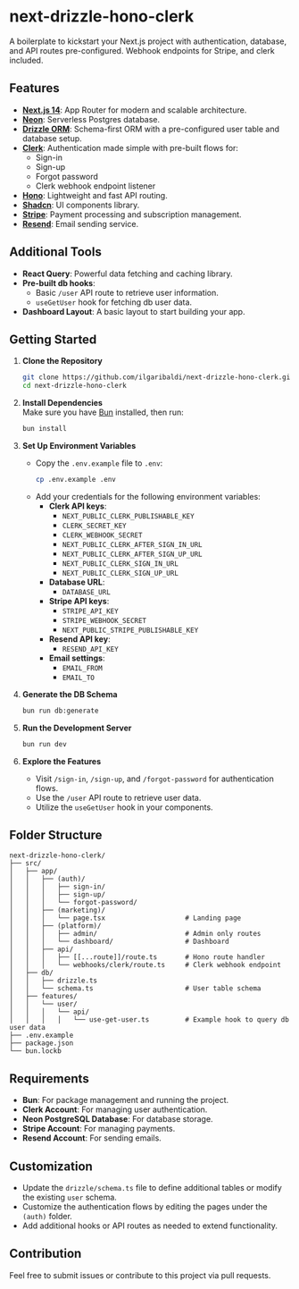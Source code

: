 
# next-drizzle-hono-clerk

A boilerplate to kickstart your Next.js project with authentication, database, and API routes pre-configured. Webhook endpoints for Stripe, and clerk included.

## Features

- **[Next.js 14](https://nextjs.org/)**: App Router for modern and scalable architecture.
- **[Neon](https://neon.tech/)**: Serverless Postgres database.
- **[Drizzle ORM](https://orm.drizzle.team/)**: Schema-first ORM with a pre-configured user table and database setup.
- **[Clerk](https://clerk.com/)**: Authentication made simple with pre-built flows for:
  - Sign-in
  - Sign-up
  - Forgot password
  - Clerk webhook endpoint listener
- **[Hono](https://hono.dev/)**: Lightweight and fast API routing.
- **[Shadcn](https://ui.shadcn.com/)**: UI components library.
- **[Stripe](https://stripe.com/)**: Payment processing and subscription management.
- **[Resend](https://resend.com/)**: Email sending service.

## Additional Tools

- **React Query**: Powerful data fetching and caching library.
- **Pre-built db hooks**:
  - Basic `/user` API route to retrieve user information.
  - `useGetUser` hook for fetching db user data.
- **Dashboard Layout**: A basic layout to start building your app.

## Getting Started

1. **Clone the Repository**  
   ```bash
   git clone https://github.com/ilgaribaldi/next-drizzle-hono-clerk.git
   cd next-drizzle-hono-clerk
   ```

2. **Install Dependencies**  
   Make sure you have [Bun](https://bun.sh) installed, then run:
   ```bash
   bun install
   ```

3. **Set Up Environment Variables**  
   - Copy the `.env.example` file to `.env`:
     ```bash
     cp .env.example .env
     ```
   - Add your credentials for the following environment variables:
     - **Clerk API keys**:
       - `NEXT_PUBLIC_CLERK_PUBLISHABLE_KEY`
       - `CLERK_SECRET_KEY`
       - `CLERK_WEBHOOK_SECRET`
       - `NEXT_PUBLIC_CLERK_AFTER_SIGN_IN_URL`
       - `NEXT_PUBLIC_CLERK_AFTER_SIGN_UP_URL`
       - `NEXT_PUBLIC_CLERK_SIGN_IN_URL`
       - `NEXT_PUBLIC_CLERK_SIGN_UP_URL`
     - **Database URL**:
       - `DATABASE_URL`
     - **Stripe API keys**:
       - `STRIPE_API_KEY`
       - `STRIPE_WEBHOOK_SECRET`
       - `NEXT_PUBLIC_STRIPE_PUBLISHABLE_KEY`
     - **Resend API key**:
       - `RESEND_API_KEY`
     - **Email settings**:
       - `EMAIL_FROM`
       - `EMAIL_TO`

4. **Generate the DB Schema**  
   ```bash
   bun run db:generate
   ```

4. **Run the Development Server**  
   ```bash
   bun run dev
   ```

5. **Explore the Features**  
   - Visit `/sign-in`, `/sign-up`, and `/forgot-password` for authentication flows.
   - Use the `/user` API route to retrieve user data.
   - Utilize the `useGetUser` hook in your components.

## Folder Structure

```plaintext
next-drizzle-hono-clerk/
├── src/
│   ├── app/
│   │   ├── (auth)/
│   │   │   ├── sign-in/
│   │   │   ├── sign-up/
│   │   │   └── forgot-password/
│   │   ├── (marketing)/
│   │   │   └── page.tsx                    # Landing page
│   │   ├── (platform)/
│   │   │   ├── admin/                      # Admin only routes
│   │   │   └── dashboard/                  # Dashboard
│   │   ├── api/    
│   │   │   ├── [[...route]]/route.ts       # Hono route handler
│   │   │   └── webhooks/clerk/route.ts     # Clerk webhook endpoint
│   ├── db/
│   │   ├── drizzle.ts
│   │   └── schema.ts                       # User table schema
│   ├── features/
│   │   └── user/                           
│   │   │   └── api/
│   │   │   │   └── use-get-user.ts         # Example hook to query db user data
├── .env.example
├── package.json
└── bun.lockb
```

## Requirements

- **Bun**: For package management and running the project.
- **Clerk Account**: For managing user authentication.
- **Neon PostgreSQL Database**: For database storage.
- **Stripe Account**: For managing payments.
- **Resend Account**: For sending emails.

## Customization

- Update the `drizzle/schema.ts` file to define additional tables or modify the existing `user` schema.
- Customize the authentication flows by editing the pages under the `(auth)` folder.
- Add additional hooks or API routes as needed to extend functionality.

## Contribution

Feel free to submit issues or contribute to this project via pull requests. 